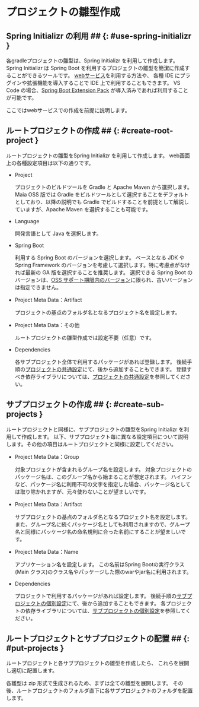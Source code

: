 # プロジェクトの雛型作成

## Spring Initializr の利用 ## {: #use-spring-initializr }

各gradleプロジェクトの雛型は、Spring Initializr を利用して作成します。
Spring Initializr は Spring Boot を利用するプロジェクトの雛型を簡潔に作成することができるツールです。
[webサービス](https://start.spring.io/)を利用する方法や、
各種 IDE にプラグインや拡張機能を導入することで IDE 上で利用することもできます。
VS Code の場合、[Spring Boot Extension Pack](https://marketplace.visualstudio.com/items?itemName=Pivotal.vscode-boot-dev-pack) が導入済みであれば利用することが可能です。

ここではwebサービスでの作成を前提に説明します。

## ルートプロジェクトの作成 ## {: #create-root-project }

ルートプロジェクトの雛型をSpring Initializr を利用して作成します。
web画面上の各種設定項目は以下の通りです。

- Project

  プロジェクトのビルドツールを Gradle と Apache Maven から選択します。
  Maia OSS 版では Gradle をビルドツールとして選択することをデフォルトとしており、以降の説明でも Gradle でビルドすることを前提として解説していますが、Apache Maven を選択することも可能です。

- Language

  開発言語として Java を選択します。

- Spring Boot
  
  利用する Spring Boot のバージョンを選択します。
  ベースとなる JDK や Spring Framework のバージョンを考慮して選択します。特に考慮点がなければ最新の GA 版を選択することを推奨します。
  選択できる Spring Boot のバージョンは、[OSS サポート期限内のバージョン](https://spring.io/projects/spring-boot#support)に限られ、古いバージョンは指定できません。

- Project Meta Data：Artifact

  プロジェクトの基点のフォルダ名となるプロジェクト名を設定します。

- Project Meta Data：その他

  ルートプロジェクトの雛型作成では設定不要（任意）です。

- Dependencies

  各サブプロジェクト全体で利用するパッケージがあれば登録します。
  後続手順の[プロジェクトの共通設定](./common-project-settings.md)にて、後から追加することもできます。
  登録すべき依存ライブラリについては、[プロジェクトの共通設定](./common-project-settings.md)を参照してください。

## サブプロジェクトの作成 ## {: #create-sub-projects }

ルートプロジェクトと同様に、サブプロジェクトの雛型をSpring Initializr を利用して作成します。
以下、サブプロジェクト毎に異なる設定項目について説明します。その他の項目はルートプロジェクトと同様に設定してください。

- Project Meta Data：Group

  対象プロジェクトが含まれるグループ名を設定します。
  対象プロジェクトのパッケージ名は、このグループ名から始まることが想定されます。
  ハイフンなど、パッケージ名に利用不可の文字を指定した場合、パッケージ名としては取り除かれますが、元々使わないことが望ましいです。

- Project Meta Data：Artifact

  サブプロジェクトの基点のフォルダ名となるプロジェクト名を設定します。
  また、グループ名に続くパッケージ名としても利用されますので、グループ名と同様にパッケージ名の命名規則に合った名前にすることが望ましいです。
  
- Project Meta Data：Name

  アプリケーション名を設定します。
  この名前はSpring Bootの実行クラス(Main クラス)のクラス名やパッケージした際のwarやjar名に利用されます。

- Dependencies

  プロジェクトで利用するパッケージがあれば設定します。
  後続手順の[サブプロジェクトの個別設定](./subproject-settings.md)にて、後から追加することもできます。
  各プロジェクトの依存ライブラリについては、[サブプロジェクトの個別設定](./subproject-settings.md)を参照してください。

## ルートプロジェクトとサブプロジェクトの配置 ## {: #put-projects }

ルートプロジェクトと各サブプロジェクトの雛型を作成したら、
これらを展開し適切に配置します。

各雛型は zip 形式で生成されるため、まずは全ての雛型を展開します。
その後、ルートプロジェクトのフォルダ直下に各サブプロジェクトのフォルダを配置します。
